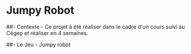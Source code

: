 # Jumpy Robot

##- Contexte -
Ce projet à été réaliser dans le cadre d'un cours suivi au Cégep et réaliser en 4 semaines.

##- Le Jeu -
Jumpy robot
